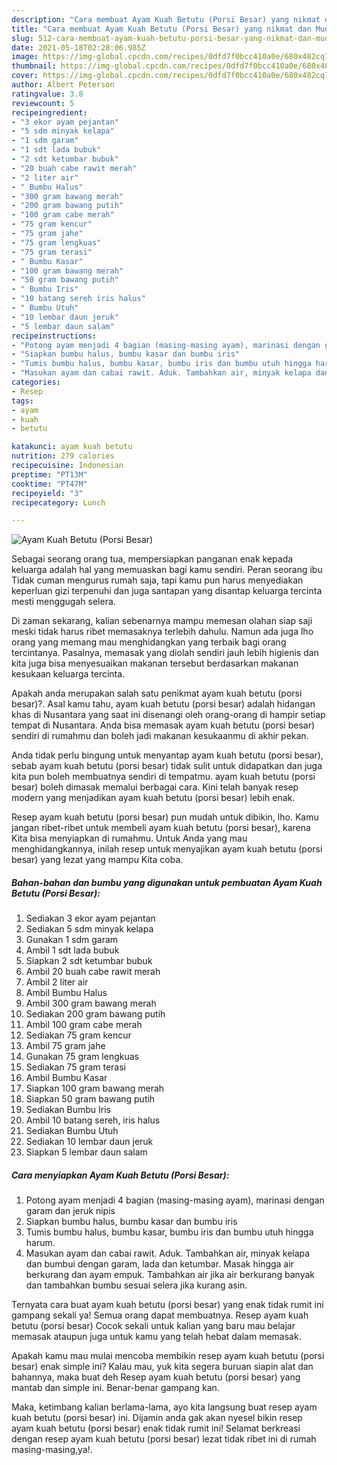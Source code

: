 ```yaml
---
description: "Cara membuat Ayam Kuah Betutu (Porsi Besar) yang nikmat dan Mudah Dibuat"
title: "Cara membuat Ayam Kuah Betutu (Porsi Besar) yang nikmat dan Mudah Dibuat"
slug: 512-cara-membuat-ayam-kuah-betutu-porsi-besar-yang-nikmat-dan-mudah-dibuat
date: 2021-05-18T02:28:06.985Z
image: https://img-global.cpcdn.com/recipes/0dfd7f0bcc410a0e/680x482cq70/ayam-kuah-betutu-porsi-besar-foto-resep-utama.jpg
thumbnail: https://img-global.cpcdn.com/recipes/0dfd7f0bcc410a0e/680x482cq70/ayam-kuah-betutu-porsi-besar-foto-resep-utama.jpg
cover: https://img-global.cpcdn.com/recipes/0dfd7f0bcc410a0e/680x482cq70/ayam-kuah-betutu-porsi-besar-foto-resep-utama.jpg
author: Albert Peterson
ratingvalue: 3.8
reviewcount: 5
recipeingredient:
- "3 ekor ayam pejantan"
- "5 sdm minyak kelapa"
- "1 sdm garam"
- "1 sdt lada bubuk"
- "2 sdt ketumbar bubuk"
- "20 buah cabe rawit merah"
- "2 liter air"
- " Bumbu Halus"
- "300 gram bawang merah"
- "200 gram bawang putih"
- "100 gram cabe merah"
- "75 gram kencur"
- "75 gram jahe"
- "75 gram lengkuas"
- "75 gram terasi"
- " Bumbu Kasar"
- "100 gram bawang merah"
- "50 gram bawang putih"
- " Bumbu Iris"
- "10 batang sereh iris halus"
- " Bumbu Utuh"
- "10 lembar daun jeruk"
- "5 lembar daun salam"
recipeinstructions:
- "Potong ayam menjadi 4 bagian (masing-masing ayam), marinasi dengan garam dan jeruk nipis"
- "Siapkan bumbu halus, bumbu kasar dan bumbu iris"
- "Tumis bumbu halus, bumbu kasar, bumbu iris dan bumbu utuh hingga harum."
- "Masukan ayam dan cabai rawit. Aduk. Tambahkan air, minyak kelapa dan bumbui dengan garam, lada dan ketumbar. Masak hingga air berkurang dan ayam empuk. Tambahkan air jika air berkurang banyak dan tambahkan bumbu sesuai selera jika kurang asin."
categories:
- Resep
tags:
- ayam
- kuah
- betutu

katakunci: ayam kuah betutu 
nutrition: 279 calories
recipecuisine: Indonesian
preptime: "PT13M"
cooktime: "PT47M"
recipeyield: "3"
recipecategory: Lunch

---
```



![Ayam Kuah Betutu (Porsi Besar)](https://img-global.cpcdn.com/recipes/0dfd7f0bcc410a0e/680x482cq70/ayam-kuah-betutu-porsi-besar-foto-resep-utama.jpg)

Sebagai seorang orang tua, mempersiapkan panganan enak kepada keluarga adalah hal yang memuaskan bagi kamu sendiri. Peran seorang ibu Tidak cuman mengurus rumah saja, tapi kamu pun harus menyediakan keperluan gizi terpenuhi dan juga santapan yang disantap keluarga tercinta mesti menggugah selera.

Di zaman  sekarang, kalian sebenarnya mampu memesan olahan siap saji meski tidak harus ribet memasaknya terlebih dahulu. Namun ada juga lho orang yang memang mau menghidangkan yang terbaik bagi orang tercintanya. Pasalnya, memasak yang diolah sendiri jauh lebih higienis dan kita juga bisa menyesuaikan makanan tersebut berdasarkan makanan kesukaan keluarga tercinta. 



Apakah anda merupakan salah satu penikmat ayam kuah betutu (porsi besar)?. Asal kamu tahu, ayam kuah betutu (porsi besar) adalah hidangan khas di Nusantara yang saat ini disenangi oleh orang-orang di hampir setiap tempat di Nusantara. Anda bisa memasak ayam kuah betutu (porsi besar) sendiri di rumahmu dan boleh jadi makanan kesukaanmu di akhir pekan.

Anda tidak perlu bingung untuk menyantap ayam kuah betutu (porsi besar), sebab ayam kuah betutu (porsi besar) tidak sulit untuk didapatkan dan juga kita pun boleh membuatnya sendiri di tempatmu. ayam kuah betutu (porsi besar) boleh dimasak memalui berbagai cara. Kini telah banyak resep modern yang menjadikan ayam kuah betutu (porsi besar) lebih enak.

Resep ayam kuah betutu (porsi besar) pun mudah untuk dibikin, lho. Kamu jangan ribet-ribet untuk membeli ayam kuah betutu (porsi besar), karena Kita bisa menyiapkan di rumahmu. Untuk Anda yang mau menghidangkannya, inilah resep untuk menyajikan ayam kuah betutu (porsi besar) yang lezat yang mampu Kita coba.

<!--inarticleads1-->

##### Bahan-bahan dan bumbu yang digunakan untuk pembuatan Ayam Kuah Betutu (Porsi Besar):

1. Sediakan 3 ekor ayam pejantan
1. Sediakan 5 sdm minyak kelapa
1. Gunakan 1 sdm garam
1. Ambil 1 sdt lada bubuk
1. Siapkan 2 sdt ketumbar bubuk
1. Ambil 20 buah cabe rawit merah
1. Ambil 2 liter air
1. Ambil  Bumbu Halus
1. Ambil 300 gram bawang merah
1. Sediakan 200 gram bawang putih
1. Ambil 100 gram cabe merah
1. Sediakan 75 gram kencur
1. Ambil 75 gram jahe
1. Gunakan 75 gram lengkuas
1. Sediakan 75 gram terasi
1. Ambil  Bumbu Kasar
1. Siapkan 100 gram bawang merah
1. Siapkan 50 gram bawang putih
1. Sediakan  Bumbu Iris
1. Ambil 10 batang sereh, iris halus
1. Sediakan  Bumbu Utuh
1. Sediakan 10 lembar daun jeruk
1. Siapkan 5 lembar daun salam




<!--inarticleads2-->

##### Cara menyiapkan Ayam Kuah Betutu (Porsi Besar):

1. Potong ayam menjadi 4 bagian (masing-masing ayam), marinasi dengan garam dan jeruk nipis
1. Siapkan bumbu halus, bumbu kasar dan bumbu iris
1. Tumis bumbu halus, bumbu kasar, bumbu iris dan bumbu utuh hingga harum.
1. Masukan ayam dan cabai rawit. Aduk. Tambahkan air, minyak kelapa dan bumbui dengan garam, lada dan ketumbar. Masak hingga air berkurang dan ayam empuk. Tambahkan air jika air berkurang banyak dan tambahkan bumbu sesuai selera jika kurang asin.




Ternyata cara buat ayam kuah betutu (porsi besar) yang enak tidak rumit ini gampang sekali ya! Semua orang dapat membuatnya. Resep ayam kuah betutu (porsi besar) Cocok sekali untuk kalian yang baru mau belajar memasak ataupun juga untuk kamu yang telah hebat dalam memasak.

Apakah kamu mau mulai mencoba membikin resep ayam kuah betutu (porsi besar) enak simple ini? Kalau mau, yuk kita segera buruan siapin alat dan bahannya, maka buat deh Resep ayam kuah betutu (porsi besar) yang mantab dan simple ini. Benar-benar gampang kan. 

Maka, ketimbang kalian berlama-lama, ayo kita langsung buat resep ayam kuah betutu (porsi besar) ini. Dijamin anda gak akan nyesel bikin resep ayam kuah betutu (porsi besar) enak tidak rumit ini! Selamat berkreasi dengan resep ayam kuah betutu (porsi besar) lezat tidak ribet ini di rumah masing-masing,ya!.


